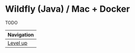 # Wildfly (Java) / Mac + Docker #

TODO

| Navigation               |
| ------------------------ |
| [Level up](../README.md) |
